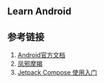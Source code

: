## Learn Android






## 参考链接
1. [Android官方文档](https://developer.android.google.cn/guide/index.html)
2. [凤邪摩羯](https://juejin.cn/user/3949101500094471)
3. [Jetpack Compose 使用入门](https://developer.android.google.cn/develop/ui/compose/documentation?hl=zh-cn)